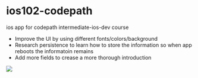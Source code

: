 # ios102-codepath
ios app for codepath intermediate-ios-dev course

- Improve the UI by using different fonts/colors/background
- Research persistence to learn how to store the information so when app reboots the informatoin remains
- Add more fields to crease a more thorough introduction

![](https://imgur.com/a/8wrnASa.gif)

